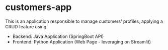 # customers-app

This is an application responsible to manage customers' profiles, applying a CRUD feature using:
- Backend: Java Application (SpringBoot API)
- Frontend: Python Application (Web Page - leveraging on Streamlit)
